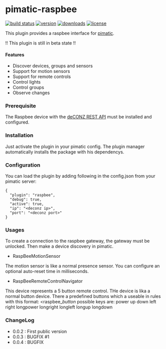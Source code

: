 pimatic-raspbee
=======================

[![build status](https://img.shields.io/travis/treban/pimatic-raspbee.svg?branch=master?style=flat-square)](https://travis-ci.org/treban/pimatic-raspbee)
[![version](https://img.shields.io/npm/v/pimatic-raspbee.svg?branch=master?style=flat-square)](https://www.npmjs.com/package/pimatic-raspbee)
[![downloads](https://img.shields.io/npm/dm/pimatic-raspbee.svg?branch=master?style=flat-square)](https://www.npmjs.com/package/pimatic-raspbee)
[![license](https://img.shields.io/github/license/treban/pimatic-raspbee.svg)](https://github.com/treban/pimatic-raspbee)


This plugin provides a raspbee interface for [pimatic](https://pimatic.org/).

!! This plugin is still in beta state !!

#### Features

* Discover devices, groups and sensors
* Support for motion sensors
* Support for remote controls
* Control lights
* Control groups
* Observe changes


### Prerequisite

The Raspbee device with the [deCONZ REST API](https://dresden-elektronik.github.io/deconz-rest-doc/) must be installed and configured.

### Installation

Just activate the plugin in your pimatic config. The plugin manager automatically installs the package with his dependencys.

### Configuration

You can load the plugin by adding following in the config.json from your pimatic server:

    {
      "plugin": "raspbee",
      "debug": true,
      "active": true,
      "ip": "<deconz ip>",
      "port": "<deconz port>"
    }

### Usages

To create a connection to the raspbee gateway, the gateway must be unlocked.
Then make a device discovery in pimatic.

* RaspBeeMotionSensor

The motion sensor is like a normal presence sensor.
You can configure an optional auto-reset time in milliseconds.

* RaspBeeRemoteControlNavigator

This device represents a 5 button remote control. THe device is lika a normal button device.
There a predefined buttons which a useable in rules with this format: <raspbee_<deviceid>_button_
possible keys are:
power
up
down
left
right
longpower
longright
longleft
longup
longdown


### ChangeLog
* 0.0.2 : First public version
* 0.0.3 : BUGFIX #1
* 0.0.4 : BUGFIX
